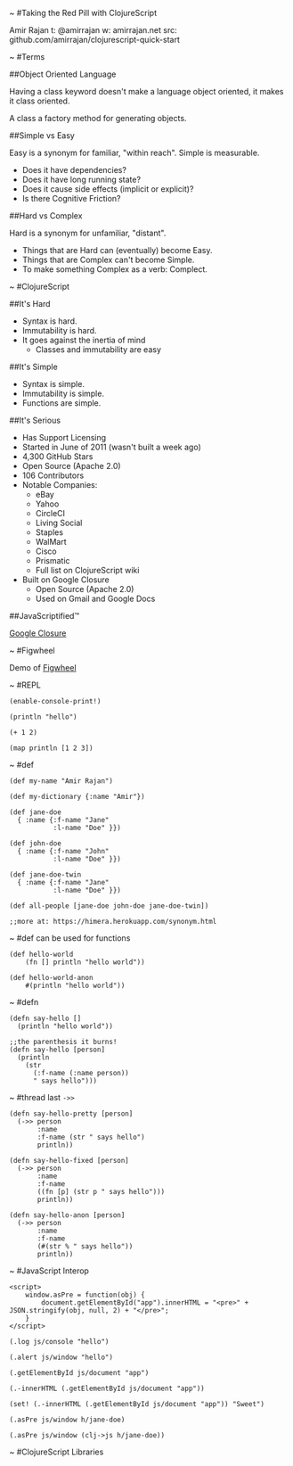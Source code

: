 ~
#Taking the Red Pill with ClojureScript

Amir Rajan
t:   @amirrajan
w:   amirrajan.net
src: github.com/amirrajan/clojurescript-quick-start



























































~
#Terms

##Object Oriented Language

Having a class keyword doesn't make a language object oriented, it makes it class oriented.

A class a factory method for generating objects.

##Simple vs Easy

Easy is a synonym for familiar, "within reach". Simple is measurable.

- Does it have dependencies?
- Does it have long running state?
- Does it cause side effects (implicit or explicit)?
- Is there Cognitive Friction?

##Hard vs Complex

Hard is a synonym for unfamiliar, "distant".

- Things that are Hard can (eventually) become Easy.
- Things that are Complex can't become Simple.
- To make something Complex as a verb: Complect.














































~
#ClojureScript

##It's Hard

- Syntax is hard.
- Immutability is hard.
- It goes against the inertia of mind
  - Classes and immutability are easy

##It's Simple

- Syntax is simple.
- Immutability is simple.
- Functions are simple.

##It's Serious

- Has Support Licensing
- Started in June of 2011 (wasn't built a week ago)
- 4,300 GitHub Stars
- Open Source (Apache 2.0)
- 106 Contributors
- Notable Companies:
    - eBay
    - Yahoo
    - CircleCI
    - Living Social
    - Staples
    - WalMart
    - Cisco
    - Prismatic
    - Full list on ClojureScript wiki
- Built on Google Closure
  - Open Source (Apache 2.0)
  - Used on Gmail and Google Docs

##JavaScriptified™

[Google Closure](https://closure-compiler.appspot.com/home)









































~
#Figwheel

Demo of [Figwheel](https://github.com/bhauman/lein-figwheel)

































~
#REPL

    (enable-console-print!)

    (println "hello")

    (+ 1 2)

    (map println [1 2 3])




































~
#def

    (def my-name "Amir Rajan")

    (def my-dictionary {:name "Amir"})

    (def jane-doe
      { :name {:f-name "Jane"
               :l-name "Doe" }})

    (def john-doe
      { :name {:f-name "John"
               :l-name "Doe" }})

    (def jane-doe-twin
      { :name {:f-name "Jane"
               :l-name "Doe" }})

    (def all-people [jane-doe john-doe jane-doe-twin])

    ;;more at: https://himera.herokuapp.com/synonym.html

~
#def can be used for functions

    (def hello-world
        (fn [] println "hello world"))

    (def hello-world-anon
        #(println "hello world"))

~
#defn

    (defn say-hello []
      (println "hello world"))

    ;;the parenthesis it burns!
    (defn say-hello [person]
      (println
        (str
          (:f-name (:name person))
          " says hello")))

~
#thread last `->>`

    (defn say-hello-pretty [person]
      (->> person
           :name
           :f-name (str " says hello")
           println))

    (defn say-hello-fixed [person]
      (->> person
           :name
           :f-name
           ((fn [p] (str p " says hello")))
           println))

    (defn say-hello-anon [person]
      (->> person
           :name
           :f-name
           (#(str % " says hello"))
           println))































~
#JavaScript Interop

    <script>
        window.asPre = function(obj) {
            document.getElementById("app").innerHTML = "<pre>" + JSON.stringify(obj, null, 2) + "</pre>";
        }
    </script>

    (.log js/console "hello")

    (.alert js/window "hello")

    (.getElementById js/document "app")

    (.-innerHTML (.getElementById js/document "app"))

    (set! (.-innerHTML (.getElementById js/document "app")) "Sweet")

    (.asPre js/window h/jane-doe)

    (.asPre js/window (clj->js h/jane-doe))








































~
#ClojureScript Libraries

